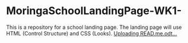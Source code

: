 # MoringaSchoolLandingPage-WK1-
This is a repository for a school landing page. The landing page will use HTML (Control Structure) and CSS (Looks).
[Uploading READ.me.odt…]()
